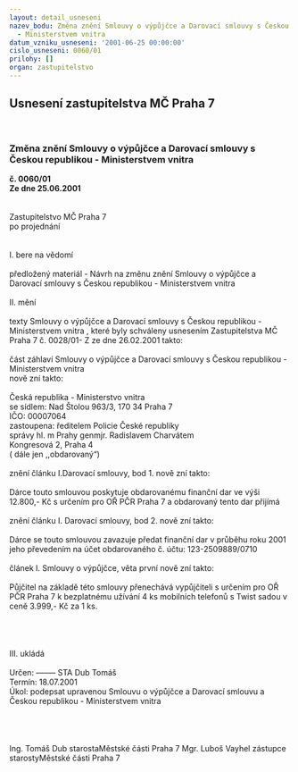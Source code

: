 ```yaml
---
layout: detail_usneseni
nazev_bodu: Změna znění Smlouvy o výpůjčce a Darovací smlouvy s Českou republikou
  - Ministerstvem vnitra
datum_vzniku_usneseni: '2001-06-25 00:00:00'
cislo_usneseni: 0060/01
prilohy: []
organ: zastupitelstvo
---
```

<div id="ucUsn_pList" class="usn">
	<span><h2>Usnesení zastupitelstva MČ Praha 7 </h2>
<br></span><div class="standBody">
<span><h3>Změna znění Smlouvy o výpůjčce a Darovací smlouvy s Českou republikou - Ministerstvem vnitra</h3></span><div class="center">
		<strong>č. 0060/01</strong><br>
	</div>
<div class="center">
		<strong>Ze dne 25.06.2001</strong><br><br>
	</div>
<br>Zastupitelstvo MČ Praha 7<br>po projednání<br><br><br>I.	bere na vědomí<br><br> předložený materiál - Návrh na změnu znění Smlouvy o výpůjčce a Darovací smlouvy s Českou republikou - Ministerstvem vnitra<br><br>II.	mění <br><br>texty Smlouvy o výpůjčce a Darovací smlouvy s Českou republikou - Ministerstvem vnitra , které byly schváleny usnesením Zastupitelstva MČ Praha 7 č. 0028/01- Z ze dne 26.02.2001 takto:<br><br>část záhlaví Smlouvy o výpůjčce  a Darovací smlouvy s Českou republikou - Ministerstvem vnitra<br>nově zní takto:<br><br>Česká republika - Ministerstvo vnitra <br>se sídlem: Nad Štolou 963/3, 170 34 Praha 7<br>IČO: 00007064<br>zastoupena: ředitelem Policie České republiky<br>správy hl. m Prahy genmjr. Radislavem Charvátem<br>Kongresová 2, Praha 4<br>( dále jen ,,obdarovaný“)<br><br>znění článku I.Darovací smlouvy, bod 1. nově zní takto:<br><br>Dárce touto smlouvou poskytuje obdarovanému finanční dar ve výši 12.800,- Kč s určením pro OŘ PČR Praha 7 a obdarovaný tento dar přijímá<br><br>znění článku I. Darovací smlouvy, bod 2. nově zní takto:<br><br>Dárce se touto smlouvou zavazuje předat finanční dar v průběhu roku 2001 jeho převedením na účet obdarovaného č. účtu: 123-2509889/0710<br><br>článek I. Smlouvy o výpůjčce, věta první nově zní takto:<br><br>Půjčitel na základě této smlouvy přenechává vypůjčiteli s určením pro OŘ PČR Praha 7 k bezplatnému užívání 4 ks mobilních telefonů s Twist sadou v ceně 3.999,- Kč za 1 ks.<br><br><br><br><br>III.	ukládá <br><br> Určen:	–––––	STA Dub Tomáš<br>Termín: 18.07.2001<br>Úkol:	podepsat upravenou Smlouvu o výpůjčce a Darovací smlouvu a Českou republikou - Ministerstvem vnitra<br> <br><br><br> 	<br>Ing. Tomáš Dub starostaMěstské části Praha 7	Mgr. Luboš Vayhel zástupce starostyMěstské části Praha 7<br>	<br><br>
</div>
</div>